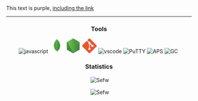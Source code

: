 <div class="text-purple">
  This text is purple, <a href="#" class="text-inherit">including the link</a>
</div>

<hr>
<h3 align="center">Tools</h3>
<p align="center"><img src="https://devicons.github.io/devicon/devicon.git/icons/javascript/javascript-original.svg" alt="javascript" width="40" height="40"/> <img src="https://raw.githubusercontent.com/devicons/devicon/40cd6bc89a299dc50ac289f8e3b071d0dff49d9c/icons/mongodb/mongodb-original.svg" alt="mongodb" width="40" height="40"/> <img src="https://raw.githubusercontent.com/devicons/devicon/40cd6bc89a299dc50ac289f8e3b071d0dff49d9c/icons/nodejs/nodejs-original.svg" alt="nodejs" width="40" height="40"/> <img
src="https://raw.githubusercontent.com/devicons/devicon/40cd6bc89a299dc50ac289f8e3b071d0dff49d9c/icons/git/git-original.svg" alt="git" width="40" height="40"/> <img
src="https://upload.wikimedia.org/wikipedia/commons/9/9a/Visual_Studio_Code_1.35_icon.svg" alt="vscode" width="40" height="40"/> <img
src="https://upload.wikimedia.org/wikipedia/commons/b/b6/PuTTY_icon_128px.png" alt="PuTTY" width="40" height="40"/> <img
src="https://www.photoshop.com/en/images/apps/photoshop.png" alt="APS" width="40" height="40"/> <img
src="https://i.ibb.co/RSysRkW/yellow-sky-google-chrome-installation-logo-removebg-preview.png" alt="GC" width="40" height="40"/> <img


<hr>

<h3 align="center">Statistics</h3>
<p align="center">&nbsp;<img align="center" src="https://github-readme-stats.vercel.app/api?username=Sefw&show_icons=true&theme=dracula" alt="Sefw" /></p>
<p align="center">&nbsp;<img align="center" src="https://github-readme-stats.vercel.app/api/top-langs?username=Sefw&show_icons=true&theme=dracula&layout=compact" alt="Sefw" /></p>

